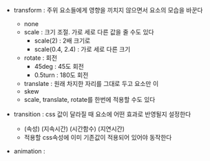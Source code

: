 
- transform : 주위 요소들에게 영향을 끼치지 않으면서 요소의 모습을 바꾼다
	- none
	- scale : 크기 조절. 가로 세로 다른 값을 줄 수도 있다
		- scale(2) : 2배 크기로
		- scale(0.4, 2.4) : 가로 세로 다른 크기
	- rotate : 회전 
		- 45deg : 45도 회전
		- 0.5turn : 180도 회전
	- translate : 원래 차지한 자리를 그대로 두고 요소만 이
	- skew
	- scale, translate, rotate를 한번에 적용할 수도 있다

- transition : css 값이 달라질 때 요소에 어떤 효과로 반영될지 설정한다
	- (속성) (지속시간) (시간함수) (지연시간)
	- 적용할 css속성에 이미 기존값이 적용되어 있어야 동작한다

- animation : 